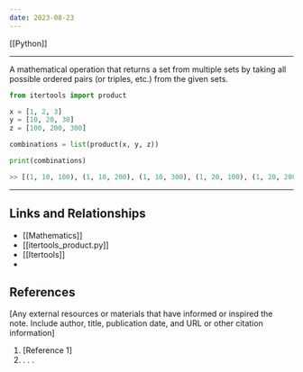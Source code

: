 ```yaml
---
date: 2023-08-23
---
```


[[Python]]

---

A mathematical operation that returns a set from multiple sets by taking all possible ordered pairs (or triples, etc.) from the given sets. 

```python
from itertools import product

x = [1, 2, 3]
y = [10, 20, 30]
z = [100, 200, 300]

combinations = list(product(x, y, z))

print(combinations)

>> [(1, 10, 100), (1, 10, 200), (1, 10, 300), (1, 20, 100), (1, 20, 200), (1, 20, 300), (1, 30, 100), (1, 30, 200), (1, 30, 300), (2, 10, 100), (2, 10, 200), (2, 10, 300), (2, 20, 100), (2, 20, 200), (2, 20, 300), (2, 30, 100), (2, 30, 200), (2, 30, 300), (3, 10, 100), (3, 10, 200), (3, 10, 300), (3, 20, 100), (3, 20, 200), (3, 20, 300), (3, 30, 100), (3, 30, 200), (3, 30, 300)]
```

---

## Links and Relationships
- [[Mathematics]]
- [[itertools_product.py]]
- [[Itertools]]
- 
## References
[Any external resources or materials that have informed or inspired the note. Include author, title, publication date, and URL or other citation information]

1. [Reference 1]
2. . . .



